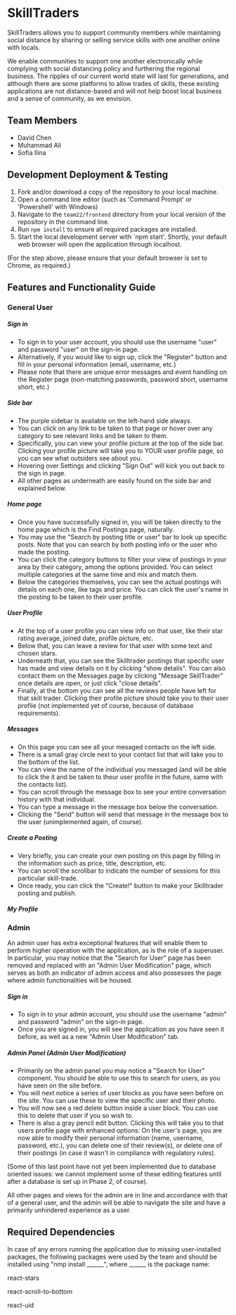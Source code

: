 # SkillTraders
SkillTraders allows you to support community members while maintaining social distance by sharing or selling service skills with one another online with locals.

We enable communities to support one another electronically while complying with social distancing policy and furthering the regional business. The ripples of our current world state will last for generations, and although there are some platforms to allow trades of skills, these existing applications are not distance-based and will not help boost local business and a sense of community, as we envision.


## Team Members
- David Chen
- Muhammad Ali
- Sofia Ilina

## Development Deployment & Testing

1. Fork and/or download a copy of the repository to your local machine.
2. Open a command line editor (such as 'Command Prompt' or 'Powershell' with Windows)
3. Navigate to the `team22/frontend` directory from your local version of the repository in the command line.
4. Run `npm install` to ensure all required packages are installed.
5. Start the local development server with `npm start'. Shortly, your default web browser will open the application through localhost.

(For the step above, please ensure that your default browser is set to Chrome, as required.)

## Features and Functionality Guide

### General User

##### Sign in
- To sign in to your user account, you should use the username "user" and password "user" on the sign-in page.
- Alternatively, if you would like to sign up, click the "Register" button and fill in your personal information (email, username, etc.)
- Please note that there are unique error messages and event handling on the Register page (non-matching passwords, password short, username short, etc.)

##### Side bar
- The purple sidebar is available on the left-hand side always.
- You can click on any link to be taken to that page or hover over any category to see relevant links and be taken to them.
- Specifically, you can view your profile picture at the top of the side bar. Clicking your profile picture will take you to YOUR user profile page, so you can see what outsiders see about you.
- Hovering over Settings and clicking "Sign Out" will kick you out back to the sign in page.
- All other pages as underneath are easily found on the side bar and explained below.

##### Home page
- Once you have successfully signed in, you will be taken directly to the home page which is the Find Postings page, naturally.
- You may use the "Search by posting title or user" bar to look up specific posts. Note that you can search by both posting info or the user who made the posting.
- You can click the category buttons to filter your view of postings in your area by their category, among the options provided. You can select multiple categories at the same time and mix and match them.
- Below the categories themselves, you can see the actual postings wih details on each one, like tags and price. You can click the user's name in the posting to be taken to their user profile.

##### User Profile
- At the top of a user profile you can view info on that user, like their star rating average, joined date, profile picture, etc.
- Below that, you can leave a review for that user with some text and chosen stars.
- Underneath that, you can see the Skilltrader postings that specific user has made and view details on it by clicking "show details". You can also contact them on the Messages page by clicking "Message SkillTrader" once details are open, or just click "close details".
- Finally, at the bottom you can see all the reviews people have left for that skill trader. Clicking their profile picture should take you to their user profile (not implemented yet of course, because of database requirements).

##### Messages
- On this page you can see all your mesaged contacts on the left side.
- There is a small gray circle next to your contact list that will take you to the bottom of the list.
- You can view the name of the individual you messaged (and will be able to click the it and be taken to theur user profile in the future, same with the contacts list).
- You can scroll through the message box to see your entire conversation history with that individual.
- You can type a message in the message box below the conversation.
- Clicking the "Send" button will send that message in the message box to the user (unimplemented again, of course).

##### Create a Posting
- Very briefly, you can create your own posting on this page by filling in the information such as price, title, description, etc.
- You can scroll the scrollbar to indicate the number of sessions for this particular skill-trade.
- Once ready, you can click the "Create!" button to make your Skilltrader posting and publish.

##### My Profile


### Admin

An admin user has extra exceptional features that will enable them to perform higher operation with the application, as is the role of a superuser.
In particular, you may notice that the "Search for User" page has been removed and replaced with an "Admin User Modification" page, which serves as both an
indicator of admin access and also possesses the page where admin functionalities will be housed.

##### Sign in
- To sign in to your admin account, you should use the username "admin" and password "admin" on the sign-in page.
- Once you are signed in, you will see the application as you have seen it before, as well as a new "Admin User Modification" tab.

##### Admin Panel (Admin User Modification)
- Primarily on the admin panel you may notice a "Search for User" component. You should be able to use this to search for users, as you have seen on the site before.
- You will next notice a series of user blocks as you have seen before on the site. You can use these to view the specific user and their photo.
- You will now see a red delete button inside a user block. You can use this to delete that user if you so wish to.
- There is also a gray pencil edit button. Clicking this will take you to that users profile page with enhanced options:
On the user's page, you are now able to modify their personal information (name, username, password, etc.), you can delete one of their review(s), or delete one of their postings (in case it wasn't in compliance with regulatory rules).

(Some of this last point have not yet been implemented due to database oriented issues: we cannot implement some of these editing features until after a database is set up in Phase 2, of course).

All other pages and views for the admin are in line and accordance with that of a general user, and the admin will be able to navigate the site and have a primarily unhindered experience as a user.


## Required Dependencies

In case of any errors running the application due to missing user-installed packages, the following
packages were used by the team and should be installed using "nmp install ______", where ______ is the package name:

react-stars

react-scroll-to-bottom

react-uid
